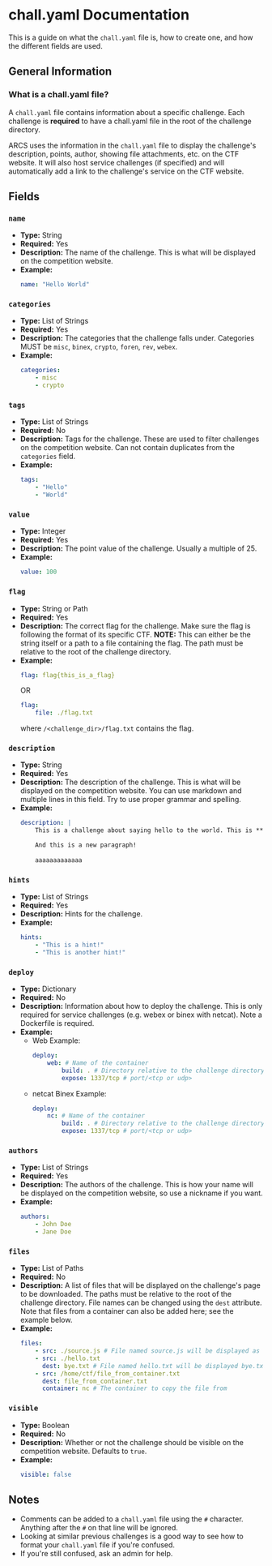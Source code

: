 # chall.yaml Documentation

This is a guide on what the `chall.yaml` file is, how to create one, and how the different fields are used.

## General Information

### What is a chall.yaml file?

A `chall.yaml` file contains information about a specific challenge. Each challenge is **required** to have a chall.yaml file in the root of the challenge directory.

ARCS uses the information in the `chall.yaml` file to display the challenge's description, points, author, showing file attachments, etc. on the CTF website. It will also host service challenges (if specified) and will automatically add a link to the challenge's service on the CTF website.

## Fields

### `name`

- **Type:** String
- **Required:** Yes
- **Description:** The name of the challenge. This is what will be displayed on the competition website.
- **Example:**
    ```yaml
    name: "Hello World"
    ```


### `categories`

- **Type:** List of Strings
- **Required:** Yes
- **Description:** The categories that the challenge falls under. Categories MUST be `misc`, `binex`, `crypto`, `foren`, `rev`, `webex`.
- **Example:** 
    ```yaml
    categories:
        - misc
        - crypto
    ```

### `tags`
- **Type:** List of Strings
- **Required:** No
- **Description:** Tags for the challenge. These are used to filter challenges on the competition website. Can not contain duplicates from the `categories` field.
- **Example:**
    ```yaml
    tags:
        - "Hello"
        - "World"
    ```

### `value`
- **Type:** Integer
- **Required:** Yes
- **Description:** The point value of the challenge. Usually a multiple of 25.
- **Example:**
    ```yaml
    value: 100
    ```

### `flag`
- **Type:** String or Path
- **Required:** Yes
- **Description:** The correct flag for the challenge. Make sure the flag is following the format of its specific CTF. **NOTE:** This can either be the string itself or a path to a file containing the flag. The path must be relative to the root of the challenge directory.
- **Example:**
    ```yaml
    flag: flag{this_is_a_flag}
    ```
    OR
    ```yaml
    flag:
        file: ./flag.txt
    ```
    where `/<challenge_dir>/flag.txt` contains the flag.

### `description`
- **Type:** String
- **Required:** Yes
- **Description:** The description of the challenge. This is what will be displayed on the competition website. You can use markdown and multiple lines in this field. Try to use proper grammar and spelling.
- **Example:**
    ```yaml
    description: |
        This is a challenge about saying hello to the world. This is **very** important because I put it in bold.

        And this is a new paragraph!
        
        aaaaaaaaaaaaa  
    ```

### `hints`
- **Type:** List of Strings
- **Required:** Yes
- **Description:** Hints for the challenge.
- **Example:**
    ```yaml
    hints:
        - "This is a hint!"
        - "This is another hint!"
    ```

### `deploy`
- **Type:** Dictionary
- **Required:** No
- **Description:** Information about how to deploy the challenge. This is only required for service challenges (e.g. webex or binex with netcat). Note a Dockerfile is required.
- **Example:**
    - Web Example:
        ```yaml
        deploy:
            web: # Name of the container
                build: . # Directory relative to the challenge directory's root containing the Dockerfile.
                expose: 1337/tcp # port/<tcp or udp>
        ```
    - netcat Binex Example:
        ```yaml
        deploy:
            nc: # Name of the container
                build: . # Directory relative to the challenge directory's root containing the Dockerfile.
                expose: 1337/tcp # port/<tcp or udp>
        ```

### `authors`
- **Type:** List of Strings
- **Required:** Yes
- **Description:** The authors of the challenge. This is how your name will be displayed on the competition website, so use a nickname if you want.
- **Example:**
    ```yaml
    authors:
        - John Doe
        - Jane Doe
    ```

### `files`
- **Type:** List of Paths
- **Required:** No
- **Description:** A list of files that will be displayed on the challenge's page to be downloaded. The paths must be relative to the root of the challenge directory. File names can be changed using the `dest` attribute. Note that files from a container can also be added here; see the example below.
- **Example:**
    ```yaml
    files:
        - src: ./source.js # File named source.js will be displayed as source.js
        - src: ./hello.txt
          dest: bye.txt # File named hello.txt will be displayed bye.txt
        - src: /home/ctf/file_from_container.txt
          dest: file_from_container.txt
          container: nc # The container to copy the file from
    ```

### `visible`
- **Type:** Boolean
- **Required:** No
- **Description:** Whether or not the challenge should be visible on the competition website. Defaults to `true`.
- **Example:**
    ```yaml
    visible: false
    ```

## Notes
- Comments can be added to a `chall.yaml` file using the `#` character. Anything after the `#` on that line will be ignored.
- Looking at similar previous challenges is a good way to see how to format your `chall.yaml` file if you're confused.
- If you're still confused, ask an admin for help.
